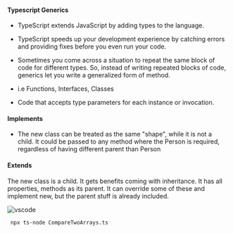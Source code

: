#### Typescript Generics
* TypeScript extends JavaScript by adding types to the language.
* TypeScript speeds up your development experience by catching errors and providing fixes before you even run your code.

* Sometimes you come across a situation to repeat the same block of code for different types. So, instead of writing repeated blocks of code, generics let you write a generalized form of method.

* i.e Functions, Interfaces, Classes
* Code that accepts type parameters for each instance or invocation.

#### Implements
* The new class can be treated as the same "shape", while it is not a child. It could be passed to any method where the Person is required, regardless of having different parent than Person

#### Extends
The new class is a child. It gets benefits coming with inheritance. It has all properties, methods as its parent. It can override some of these and implement new, but the parent stuff is already included.

![vscode](https://i.imgur.com/2NVleV3.png)


```
 npx ts-node CompareTwoArrays.ts
```
